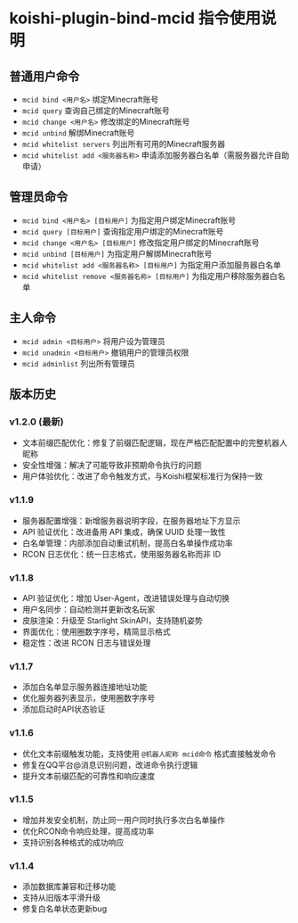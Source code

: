 # koishi-plugin-bind-mcid 指令使用说明

## 普通用户命令
- `mcid bind <用户名>` 绑定Minecraft账号
- `mcid query` 查询自己绑定的Minecraft账号
- `mcid change <用户名>` 修改绑定的Minecraft账号
- `mcid unbind` 解绑Minecraft账号
- `mcid whitelist servers` 列出所有可用的Minecraft服务器
- `mcid whitelist add <服务器名称>` 申请添加服务器白名单（需服务器允许自助申请）

## 管理员命令
- `mcid bind <用户名> [目标用户]` 为指定用户绑定Minecraft账号
- `mcid query [目标用户]` 查询指定用户绑定的Minecraft账号
- `mcid change <用户名> [目标用户]` 修改指定用户绑定的Minecraft账号
- `mcid unbind [目标用户]` 为指定用户解绑Minecraft账号
- `mcid whitelist add <服务器名称> [目标用户]` 为指定用户添加服务器白名单
- `mcid whitelist remove <服务器名称> [目标用户]` 为指定用户移除服务器白名单

## 主人命令
- `mcid admin <目标用户>` 将用户设为管理员
- `mcid unadmin <目标用户>` 撤销用户的管理员权限
- `mcid adminlist` 列出所有管理员

## 版本历史

### v1.2.0 (最新)
- 文本前缀匹配优化：修复了前缀匹配逻辑，现在严格匹配配置中的完整机器人昵称
- 安全性增强：解决了可能导致非预期命令执行的问题
- 用户体验优化：改进了命令触发方式，与Koishi框架标准行为保持一致

### v1.1.9
- 服务器配置增强：新增服务器说明字段，在服务器地址下方显示
- API 验证优化：改进备用 API 集成，确保 UUID 处理一致性
- 白名单管理：内部添加自动重试机制，提高白名单操作成功率
- RCON 日志优化：统一日志格式，使用服务器名称而非 ID

### v1.1.8
- API 验证优化：增加 User-Agent，改进错误处理与自动切换
- 用户名同步：自动检测并更新改名玩家
- 皮肤渲染：升级至 Starlight SkinAPI，支持随机姿势
- 界面优化：使用圈数字序号，精简显示格式
- 稳定性：改进 RCON 日志与错误处理

### v1.1.7
- 添加白名单显示服务器连接地址功能
- 优化服务器列表显示，使用圈数字序号
- 添加启动时API状态验证

### v1.1.6
- 优化文本前缀触发功能，支持使用 `@机器人昵称 mcid命令` 格式直接触发命令
- 修复在QQ平台@消息识别问题，改进命令执行逻辑
- 提升文本前缀匹配的可靠性和响应速度

### v1.1.5
- 增加并发安全机制，防止同一用户同时执行多次白名单操作
- 优化RCON命令响应处理，提高成功率
- 支持识别各种格式的成功响应

### v1.1.4
- 添加数据库兼容和迁移功能
- 支持从旧版本平滑升级
- 修复白名单状态更新bug
